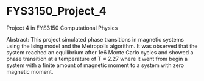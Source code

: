 # FYS3150_Project_4
Project 4 in FYS3150 Computational Physics

Abstract:
This project simulated phase transitions in magnetic systems using the Ising model and the Metropolis algorithm. It was observed that the system reached an equilibrium after 1e6 Monte Carlo cycles and showed a phase transition at a temperature of T ≈ 2.27 where it went from begin a system with a finite amount of magnetic moment to a system with zero magnetic moment.
